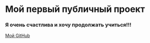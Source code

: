 # Мой первый публичный проект

### Я очень счастлива и хочу продолжать учиться!!!

[Мой GitHub](https://github.com/andsnow869)
